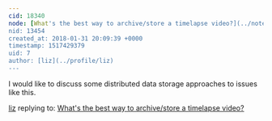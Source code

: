 ```yaml
---
cid: 18340
node: [What's the best way to archive/store a timelapse video?](../notes/warren/09-16-2016/what-s-the-best-way-to-archive-store-a-timelapse-video)
nid: 13454
created_at: 2018-01-31 20:09:39 +0000
timestamp: 1517429379
uid: 7
author: [liz](../profile/liz)
---
```


I would like to discuss some distributed data storage approaches to issues like this. 

[liz](../profile/liz) replying to: [What's the best way to archive/store a timelapse video?](../notes/warren/09-16-2016/what-s-the-best-way-to-archive-store-a-timelapse-video)

